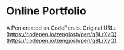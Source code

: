 # Online Portfolio

A Pen created on CodePen.io. Original URL: [https://codepen.io/zengjosh/pen/qBLrXyQ](https://codepen.io/zengjosh/pen/qBLrXyQ).

